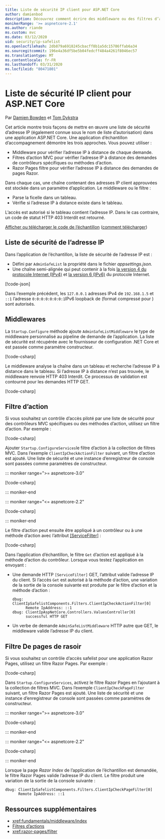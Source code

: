 ```yaml
---
title: Liste de sécurité IP client pour ASP.NET Core
author: damienbod
description: Découvrez comment écrire des middleware ou des filtres d’action pour valider les adresses IP à distance par rapport à une liste d’adresses IP approuvées.
monikerRange: '>= aspnetcore-2.1'
ms.author: riande
ms.custom: mvc
ms.date: 03/12/2020
uid: security/ip-safelist
ms.openlocfilehash: 2db879a6918245cbacff8b1a5dc15786ffab6a34
ms.sourcegitcommit: 196e4a36df5be5b04fedcff484a4261f8046ec57
ms.translationtype: MT
ms.contentlocale: fr-FR
ms.lasthandoff: 03/31/2020
ms.locfileid: "80471801"
---
```

# <a name="client-ip-safelist-for-aspnet-core"></a>Liste de sécurité IP client pour ASP.NET Core

Par [Damien Bowden](https://twitter.com/damien_bod) et [Tom Dykstra](https://github.com/tdykstra)
 
Cet article montre trois façons de mettre en œuvre une liste de sécurité d’adresse IP (également connue sous le nom de liste d’autorisation) dans une application ASP.NET Core. Une application d’échantillon d’accompagnement démontre les trois approches. Vous pouvez utiliser :

* Middleware pour vérifier l’adresse IP à distance de chaque demande.
* Filtres d’action MVC pour vérifier l’adresse IP à distance des demandes de contrôleurs spécifiques ou méthodes d’action.
* Razor Pages filtre pour vérifier l’adresse IP à distance des demandes de pages Razor.

Dans chaque cas, une chaîne contenant des adresses IP client approuvées est stockée dans un paramètre d’application. Le middleware ou le filtre :

* Parse la ficelle dans un tableau. 
* Vérifie si l’adresse IP à distance existe dans le tableau.

L’accès est autorisé si le tableau contient l’adresse IP. Dans le cas contraire, un code de statut HTTP 403 Interdit est retourné.

[Afficher ou télécharger le code de l’échantillon](https://github.com/dotnet/AspNetCore.Docs/tree/master/aspnetcore/security/ip-safelist/samples) ([comment télécharger](xref:index#how-to-download-a-sample))

## <a name="ip-address-safelist"></a>Liste de sécurité de l’adresse IP

Dans l’application de l’échantillon, la liste de sécurité de l’adresse IP est :

* Défini par `AdminSafeList` la propriété dans le fichier *appsettings.json.*
* Une chaîne semi-alignée qui peut contenir à la fois [la version 4 du protocole Internet (IPv4)](https://wikipedia.org/wiki/IPv4) et [la version 6 (IPv6)](https://wikipedia.org/wiki/IPv6) du protocole Internet.

[!code-json[](ip-safelist/samples/3.x/ClientIpAspNetCore/appsettings.json?range=1-3&highlight=2)]

Dans l’exemple précédent, les `127.0.0.1` adresses IPv4 de `192.168.1.5` et `::1` l’adresse `0:0:0:0:0:0:0:1`IPv6 loopback de (format compressé pour ) sont autorisés.

## <a name="middleware"></a>Middlewares

La `Startup.Configure` méthode ajoute `AdminSafeListMiddleware` le type de middleware personnalisé au pipeline de demande de l’application. La liste de sécurité est récupérée avec le fournisseur de configuration .NET Core et est passée comme paramètre constructeur.

[!code-csharp[](ip-safelist/samples/3.x/ClientIpAspNetCore/Startup.cs?name=snippet_ConfigureAddMiddleware)]

Le middleware analyse la chaîne dans un tableau et recherche l’adresse IP à distance dans le tableau. Si l’adresse IP à distance n’est pas trouvée, le middleware renvoie HTTP 403 Interdit. Ce processus de validation est contourné pour les demandes HTTP GET.

[!code-csharp[](ip-safelist/samples/Shared/ClientIpSafelistComponents/Middlewares/AdminSafeListMiddleware.cs?name=snippet_ClassOnly)]

## <a name="action-filter"></a>Filtre d’action

Si vous souhaitez un contrôle d’accès piloté par une liste de sécurité pour des contrôleurs MVC spécifiques ou des méthodes d’action, utilisez un filtre d’action. Par exemple :

[!code-csharp[](ip-safelist/samples/Shared/ClientIpSafelistComponents/Filters/ClientIpCheckActionFilter.cs?name=snippet_ClassOnly)]

Ajouter `Startup.ConfigureServices`le filtre d’action à la collection de filtres MVC. Dans l’exemple `ClientIpCheckActionFilter` suivant, un filtre d’action est ajouté. Une liste de sécurité et une instance d’enregistreur de console sont passées comme paramètres de constructeur.

::: moniker range=">= aspnetcore-3.0"

[!code-csharp[](ip-safelist/samples/3.x/ClientIpAspNetCore/Startup.cs?name=snippet_ConfigureServicesActionFilter)]

::: moniker-end

::: moniker range="<= aspnetcore-2.2"

[!code-csharp[](ip-safelist/samples/2.x/ClientIpAspNetCore/Startup.cs?name=snippet_ConfigureServicesActionFilter)]

::: moniker-end

Le filtre d’action peut ensuite être appliqué à un contrôleur ou à une méthode d’action avec l’attribut [[ServiceFilter]](xref:Microsoft.AspNetCore.Mvc.ServiceFilterAttribute) :

[!code-csharp[](ip-safelist/samples/3.x/ClientIpAspNetCore/Controllers/ValuesController.cs?name=snippet_ActionFilter&highlight=1)]

Dans l’application d’échantillon, le filtre `Get` d’action est appliqué à la méthode d’action du contrôleur. Lorsque vous testez l’application en envoyant :

* Une demande HTTP `[ServiceFilter]` GET, l’attribut valide l’adresse IP du client. Si l’accès `Get` est autorisé à la méthode d’action, une variation de la sortie de la console suivante est produite par le filtre d’action et la méthode d’action :

    ```
    dbug: ClientIpSafelistComponents.Filters.ClientIpCheckActionFilter[0]
          Remote IpAddress: ::1
    dbug: ClientIpAspNetCore.Controllers.ValuesController[0]
          successful HTTP GET    
    ```

* Un verbe de demande `AdminSafeListMiddleware` HTTP autre que GET, le middleware valide l’adresse IP du client.

## <a name="razor-pages-filter"></a>Filtre De pages de rasoir

Si vous souhaitez un contrôle d’accès safelist pour une application Razor Pages, utilisez un filtre Razor Pages. Par exemple :

[!code-csharp[](ip-safelist/samples/Shared/ClientIpSafelistComponents/Filters/ClientIpCheckPageFilter.cs?name=snippet_ClassOnly)]

Dans `Startup.ConfigureServices`, activez le filtre Razor Pages en l’ajoutant à la collection de filtres MVC. Dans l’exemple `ClientIpCheckPageFilter` suivant, un filtre Razor Pages est ajouté. Une liste de sécurité et une instance d’enregistreur de console sont passées comme paramètres de constructeur.

::: moniker range=">= aspnetcore-3.0"

[!code-csharp[](ip-safelist/samples/3.x/ClientIpAspNetCore/Startup.cs?name=snippet_ConfigureServicesPageFilter)]

::: moniker-end

::: moniker range="<= aspnetcore-2.2"

[!code-csharp[](ip-safelist/samples/2.x/ClientIpAspNetCore/Startup.cs?name=snippet_ConfigureServicesPageFilter)]

::: moniker-end

Lorsque la page *Razor Index* de l’application de l’échantillon est demandée, le filtre Razor Pages valide l’adresse IP du client. Le filtre produit une variation de la sortie de la console suivante :

```
dbug: ClientIpSafelistComponents.Filters.ClientIpCheckPageFilter[0]
      Remote IpAddress: ::1
```

## <a name="additional-resources"></a>Ressources supplémentaires

* <xref:fundamentals/middleware/index>
* [Filtres d’actions](xref:mvc/controllers/filters#action-filters)
* <xref:razor-pages/filter>

